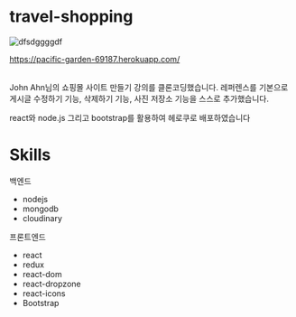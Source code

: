 # travel-shopping
![dfsdggggdf](https://user-images.githubusercontent.com/97166696/164247201-bf3c6642-883b-4376-9774-9ed072077bc4.png)

https://pacific-garden-69187.herokuapp.com/

<br>
John Ahn님의 쇼핑몰 사이트 만들기 강의를 클론코딩했습니다. 레퍼렌스를 기본으로 게시글 수정하기 기능, 삭제하기 기능, 사진 저장소 기능을 스스로 추가했습니다.

react와 node.js 그리고 bootstrap를 활용하여 헤로쿠로 배포하였습니다

# Skills

백엔드
+ nodejs
+ mongodb
+ cloudinary

프론트엔드
+ react
+ redux
+ react-dom
+ react-dropzone
+ react-icons
+ Bootstrap
